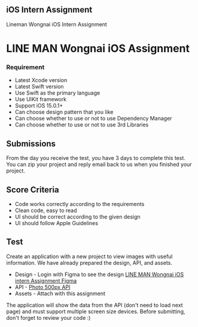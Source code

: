 ## iOS Intern Assignment
Lineman Wongnai iOS Intern Assignment

# LINE MAN Wongnai iOS Assignment

### Requirement

- Latest Xcode version
- Latest Swift version 
- Use Swift as the primary language 
- Use UIKit framework
- Support iOS 15.0.1+
- Can choose design pattern that you like
- Can choose whether to use or not to use Dependency Manager
- Can choose whether to use or not to use 3rd Libraries 

## Submissions

From the day you receive the test, you have 3 days to complete this test.
You can zip your project and reply email back to us when you finished your project.

## Score Criteria

- Code works correctly according to the requirements
- Clean code, easy to read
- UI should be correct according to the given design
- UI should follow Apple Guidelines

## Test

Create an application with a new project to view images with useful information. We have already prepared the design, API, and assets.

- Design - Login with Figma to see the design
[LINE MAN Wongnai iOS intern Assignment Figma](https://www.figma.com/file/clG6wRfEGFtjTftyoWmiir/Wongnai-iOS-Intern-Assignment?node-id=0%3A1)
- API - [Photo 500px API](https://api.500px.com/v1/photos?feature=popular&page=1)
- Assets - Attach with this assignment

The application will show the data from the API (don't need to load next page) and must support multiple screen size devices.
Before submitting, don't forget to review your code :)
